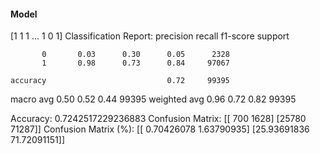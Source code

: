 #### Model
[1 1 1 ... 1 0 1]
Classification Report:
              precision    recall  f1-score   support

           0       0.03      0.30      0.05      2328
           1       0.98      0.73      0.84     97067

    accuracy                           0.72     99395
   macro avg       0.50      0.52      0.44     99395
weighted avg       0.96      0.72      0.82     99395

Accuracy: 0.7242517229236883
Confusion Matrix:
[[  700  1628]
 [25780 71287]]
Confusion Matrix (%):
[[ 0.70426078  1.63790935]
 [25.93691836 71.72091151]]
